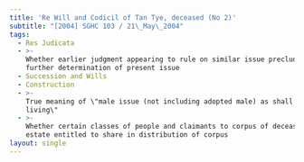 ```yaml
---
title: 'Re Will and Codicil of Tan Tye, deceased (No 2)'
subtitle: "[2004] SGHC 103 / 21\_May\_2004"
tags:
  - Res Judicata
  - >-
    Whether earlier judgment appearing to rule on similar issue precluded
    further determination of present issue
  - Succession and Wills
  - Construction
  - >-
    True meaning of \"male issue (not including adopted male) as shall then be
    living\"
  - >-
    Whether certain classes of people and claimants to corpus of deceased\'s
    estate entitled to share in distribution of corpus
layout: single
---
```


